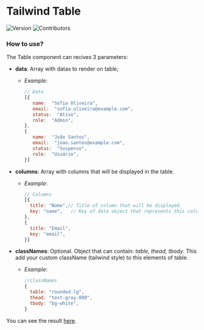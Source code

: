 # Tailwind Table
![Version](https://img.shields.io/github/package-json/v/dchueri/tailwind-table?style=for-the-badge) ![Contributors](https://img.shields.io/github/contributors/dchueri/tailwind-table?color=blue&style=for-the-badge)

### How to use?
The Table component can recives 3 parameters:

 - **data**: Array with datas to render on table;
	 - *Example*:
		 ```javascript
		// Data
		[{
			name:  "Sofia Oliveira",
			email:  "sofia.oliveira@example.com",
			status:  "Ativo",
			role:  "Admin",
		},
		{
			name:  "João Santos",
			email:  "joao.santos@example.com",
			status:  "Suspenso",
			role:  "Usuário",
		}]
		```
		
 - **columns**: Array with columns that will be displayed in the table.
	 - *Example*:
		```javascript
		// Columns
		[{
		  title: "Nome",// Title of column that will be displayed.
		  key: "name",   // Key of data object that represents this column.
		}, 
		{
		  title: "Email",
		  key: "email",
		}]
		```
- **classNames**: Optional. Object that can contain: *table, thead, tbody*. This add your custom className (tailwind style) to this elements of table.
	- *Example*:
		```javascript
		//classNames
		{
		  table: "rounded-lg",
		  thead: "text-gray-800",
		  tbody: "bg-white",
		}
		```

You can see the result [here](https://dchueri.github.io/tailwind-table/).
